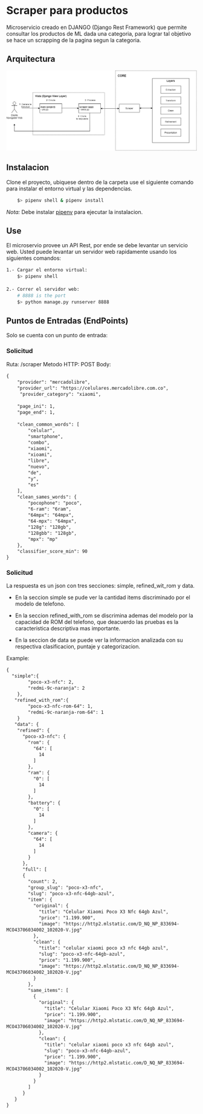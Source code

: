 # Scraper para productos

Microservicio creado en DJANGO (Django Rest Framework) que permite consultar los productos de ML dada una categoria, para lograr tal objetivo se hace un scrapping de la pagina segun la categoria.

## Arquitectura

![Arquitectura](arquitectura.png)

## Instalacion

Clone el proyecto, ubiquese dentro de la carpeta use el siguiente comando para instalar el entorno virtual y las dependencias.

```bash
    $> pipenv shell & pipenv install
```

*Nota:* Debe instalar [pipenv](https://pypi.org/project/pipenv/) para ejecutar la instalacion.
## Use

El microservio provee un API Rest, por ende se debe levantar un servicio web. Usted puede levantar un servidor web rapidamente usando los siguientes comandos: 

```bash
1.- Cargar el entorno virtual:
    $> pipenv shell

2.- Correr el servidor web:
    # 8888 is the port
    $> python manage.py runserver 8888
```

## Puntos de Entradas (EndPoints)

Solo se cuenta con un punto de entrada:

### Solicitud
Ruta: /scraper
Metodo HTTP: POST
Body:
```
{
    "provider": "mercadolibre",
    "provider_url": "https://celulares.mercadolibre.com.co",
     "provider_category": "xiaomi",
	
	"page_ini": 1,
	"page_end": 1,
	
    "clean_common_words": [
        "celular",
        "smartphone",
        "combo",
        "xiaomi",
        "xioami",
        "libre",
        "nuevo",
        "de",
        "y",
        "es"
    ],
    "clean_sames_words": {
        "pocophone": "poco",
        "6-ram": "6ram",
        "64mpx": "64mpx",
        "64-mpx": "64mpx",
        "128g": "128gb",
        "128gbb": "128gb",
        "mpx": "mp"
    },
    "classifier_score_min": 90
}
```

### Solicitud

La respuesta es un json con tres secciones: simple, refined_wit_rom y data.

- En la seccion simple se pude ver la cantidad items discriminado por el modelo de telefono.

- En la seccion refined_with_rom se discrimina ademas del modelo por la capacidad de ROM del telefono, que deacuerdo las pruebas es la caracteristica descriptiva mas importante.

- En la seccion de data se puede ver la informacion analizada con su respectiva clasificacion, puntaje y categorizacion.

Example:

```
{
  "simple":{
        "poco-x3-nfc": 2,
        "redmi-9c-naranja": 2
    },
   "refined_with_rom":{
        "poco-x3-nfc-rom-64": 1,
        "redmi-9c-naranja-rom-64": 1
    }
   "data": {
    "refined": {
      "poco-x3-nfc": {
        "rom": {
          "64": [
            14
          ]
        },
        "ram": {
          "0": [
            14
          ]
        },
        "battery": {
          "0": [
            14
          ]
        },
        "camera": {
          "64": [
            14
          ]
        }
      },
      "full": [
      {
        "count": 2,
        "group_slug": "poco-x3-nfc",
        "slug": "poco-x3-nfc-64gb-azul",
        "item": {
          "original": {
            "title": "Celular Xiaomi Poco X3 Nfc 64gb Azul",
            "price": "1.199.900",
            "image": "https://http2.mlstatic.com/D_NQ_NP_833694-MCO43706034002_102020-V.jpg"
          },
          "clean": {
            "title": "celular xiaomi poco x3 nfc 64gb azul",
            "slug": "poco-x3-nfc-64gb-azul",
            "price": "1.199.900",
            "image": "https://http2.mlstatic.com/D_NQ_NP_833694-MCO43706034002_102020-V.jpg"
          }
        },
        "same_items": [
          {
            "original": {
              "title": "Celular Xiaomi Poco X3 Nfc 64gb Azul",
              "price": "1.199.900",
              "image": "https://http2.mlstatic.com/D_NQ_NP_833694-MCO43706034002_102020-V.jpg"
            },
            "clean": {
              "title": "celular xiaomi poco x3 nfc 64gb azul",
              "slug": "poco-x3-nfc-64gb-azul",
              "price": "1.199.900",
              "image": "https://http2.mlstatic.com/D_NQ_NP_833694-MCO43706034002_102020-V.jpg"
            }
          }
        ]
      }
   }
}
```
